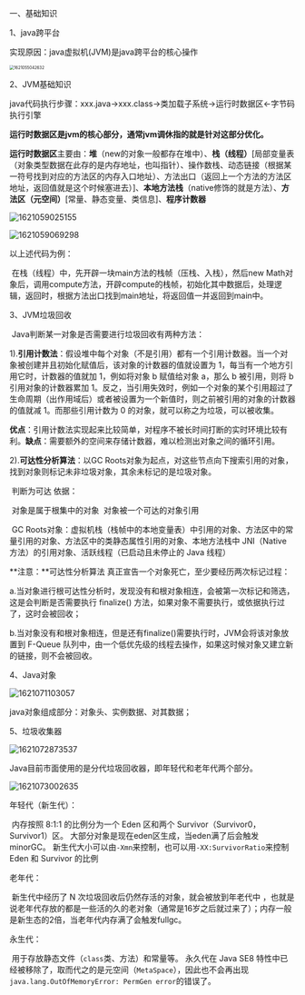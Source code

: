 一、基础知识

1、java跨平台

实现原因：java虚拟机(JVM)是java跨平台的核心操作

<img src="C:\Users\dingfeng\AppData\Roaming\Typora\typora-user-images\1621055042632.png" alt="1621055042632" style="zoom:50%;" />

2、JVM基础知识

​		java代码执行步骤：xxx.java->xxx.class->类加载子系统->运行时数据区<-字节码执行引擎

​        **运行时数据区是jvm的核心部分，通常jvm调休指的就是针对这部分优化。**

​        **运行时数据区**主要由：**堆**（new的对象一般都存在堆中）、**栈（线程）**[局部变量表（对象类型数据在此存的是内存地址，也叫指针）、操作数栈、动态链接（根据某一符号找到对应的方法区的内存入口地址）、方法出口（返回上一个方法的方法区地址，返回值就是这个时候塞进去）]、**本地方法栈**（native修饰的就是方法）、**方法区（元空间）**[常量、静态变量、类信息]、**程序计数器**

![1621059025155](C:\Users\dingfeng\AppData\Roaming\Typora\typora-user-images\1621059025155.png)

![1621059069298](C:\Users\dingfeng\AppData\Roaming\Typora\typora-user-images\1621059069298.png)

以上述代码为例：

​		在栈（线程）中，先开辟一块main方法的栈帧（压栈、入栈），然后new Math对象后，调用compute方法，开辟compute的栈帧，初始化其中数据后，处理逻辑，返回时，根据方法出口找到main地址，将返回值一并返回到main中。

3、JVM垃圾回收

​		Java判断某一对象是否需要进行垃圾回收有两种方法：

​        1).**引用计数法**：假设堆中每个对象（不是引用）都有一个引用计数器。当一个对象被创建并且初始化赋值后，该对象的计数器的值就设置为 1，每当有一个地方引用它时，计数器的值就加 1，例如将对象 b 赋值给对象 a，那么 b 被引用，则将 b 引用对象的计数器累加 1。反之，当引用失效时，例如一个对象的某个引用超过了生命周期（出作用域后）或者被设置为一个新值时，则之前被引用的对象的计数器的值就减 1。而那些引用计数为 0 的对象，就可以称之为垃圾，可以被收集。

​		**优点**：引用计数法实现起来比较简单，对程序不被长时间打断的实时环境比较有利。
​		**缺点**：需要额外的空间来存储计数器，难以检测出对象之间的循环引用。

 2).**可达性分析算法**：以GC Roots对象为起点，对这些节点向下搜索引用的对象，找到对象则标记未非垃圾对象，其余未标记的是垃圾对象。

​		 判断为可达 依据：

​										对象是属于根集中的对象
​										对象被一个可达的对象引用

​		GC Roots对象：虚拟机栈（栈帧中的本地变量表）中引用的对象、方法区中的常量引用的对象、方法区中的类静态属性引用的对象、本地方法栈中 JNI（Native 方法）的引用对象、活跃线程（已启动且未停止的 Java 线程）

**注意：**可达性分析算法 真正宣告一个对象死亡，至少要经历两次标记过程：

​			a.当对象进行根可达性分析时，发现没有和根对象相连，会被第一次标记和筛选，这是会判断是否需要执行 finalize() 方法，如果对象不需要执行，或依据执行过了，这时会被回收；

​			b.当对象没有和根对象相连，但是还有finalize()需要执行时，JVM会将该对象放置到 F-Queue 队列中，由一个低优先级的线程去操作，如果这时候对象又建立新的链接，则不会被回收。

4、Java对象

![1621071103057](C:\Users\dingfeng\AppData\Roaming\Typora\typora-user-images\1621071103057.png)

java对象组成部分：对象头、实例数据、对其数据；

5、垃圾收集器

![1621072873537](C:\Users\dingfeng\AppData\Roaming\Typora\typora-user-images\1621072873537.png)

Java目前市面使用的是分代垃圾回收器，即年轻代和老年代两个部分。

![1621073002635](C:\Users\dingfeng\AppData\Roaming\Typora\typora-user-images\1621073002635.png)

年轻代（新生代）：

​		 内存按照 8:1:1 的比例分为一个 Eden 区和两个 Survivor（Survivor0，Survivor1）区。 大部分对象是现在eden区生成，当eden满了后会触发minorGC。 新生代大小可以由`-Xmn`来控制，也可以用`-XX:SurvivorRatio`来控制 Eden 和 Survivor 的比例 

老年代：

​		 新生代中经历了 N 次垃圾回收后仍然存活的对象，就会被放到年老代中 ，也就是说老年代存放的都是一些活的久的老对象（通常是16岁之后就过来了）；内存一般是新生态的2倍，当老年代内存满了会触发fullgc。

永生代：

​		 用于存放静态文件（`class`类、方法）和常量等。  永久代在 Java SE8 特性中已经被移除了，取而代之的是元空间（`MetaSpace`），因此也不会再出现`java.lang.OutOfMemoryError: PermGen error`的错误了。 

